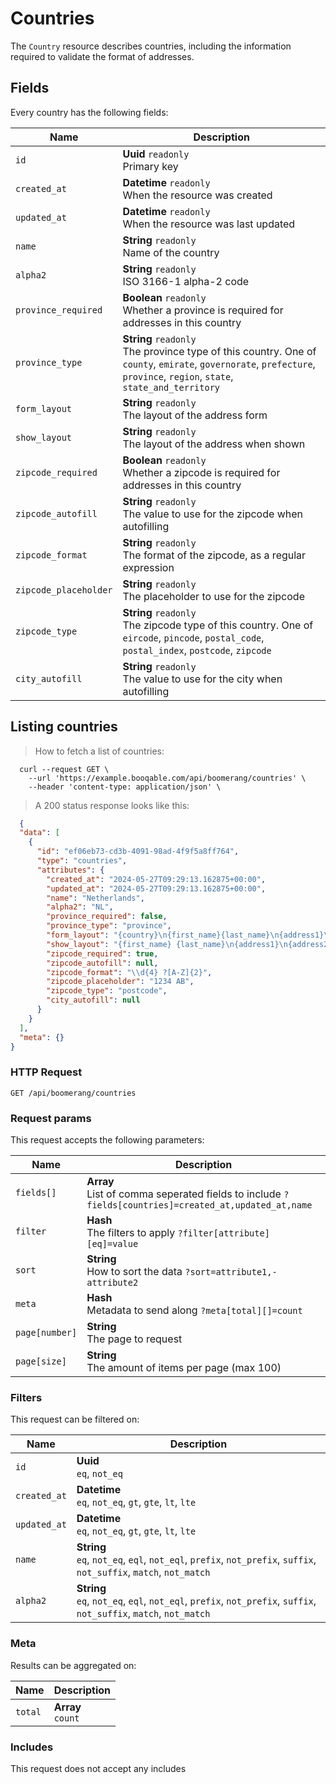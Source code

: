 # Countries

The `Country` resource describes countries, including the information required to validate the format of addresses.

## Fields
Every country has the following fields:

Name | Description
-- | --
`id` | **Uuid** `readonly`<br>Primary key
`created_at` | **Datetime** `readonly`<br>When the resource was created
`updated_at` | **Datetime** `readonly`<br>When the resource was last updated
`name` | **String** `readonly`<br>Name of the country
`alpha2` | **String** `readonly`<br>ISO 3166-1 alpha-2 code
`province_required` | **Boolean** `readonly`<br>Whether a province is required for addresses in this country
`province_type` | **String** `readonly`<br>The province type of this country. One of `county`, `emirate`, `governorate`, `prefecture`, `province`, `region`, `state`, `state_and_territory`
`form_layout` | **String** `readonly`<br>The layout of the address form
`show_layout` | **String** `readonly`<br>The layout of the address when shown
`zipcode_required` | **Boolean** `readonly`<br>Whether a zipcode is required for addresses in this country
`zipcode_autofill` | **String** `readonly`<br>The value to use for the zipcode when autofilling
`zipcode_format` | **String** `readonly`<br>The format of the zipcode, as a regular expression
`zipcode_placeholder` | **String** `readonly`<br>The placeholder to use for the zipcode
`zipcode_type` | **String** `readonly`<br>The zipcode type of this country. One of `eircode`, `pincode`, `postal_code`, `postal_index`, `postcode`, `zipcode`
`city_autofill` | **String** `readonly`<br>The value to use for the city when autofilling


## Listing countries



> How to fetch a list of countries:

```shell
  curl --request GET \
    --url 'https://example.booqable.com/api/boomerang/countries' \
    --header 'content-type: application/json' \
```

> A 200 status response looks like this:

```json
  {
  "data": [
    {
      "id": "ef06eb73-cd3b-4091-98ad-4f9f5a8ff764",
      "type": "countries",
      "attributes": {
        "created_at": "2024-05-27T09:29:13.162875+00:00",
        "updated_at": "2024-05-27T09:29:13.162875+00:00",
        "name": "Netherlands",
        "alpha2": "NL",
        "province_required": false,
        "province_type": "province",
        "form_layout": "{country}\n{first_name}{last_name}\n{address1}\n{address2}\n{zipcode}{city}",
        "show_layout": "{first_name} {last_name}\n{address1}\n{address2}\n{zipcode} {city}\n{country}",
        "zipcode_required": true,
        "zipcode_autofill": null,
        "zipcode_format": "\\d{4} ?[A-Z]{2}",
        "zipcode_placeholder": "1234 AB",
        "zipcode_type": "postcode",
        "city_autofill": null
      }
    }
  ],
  "meta": {}
}
```

### HTTP Request

`GET /api/boomerang/countries`

### Request params

This request accepts the following parameters:

Name | Description
-- | --
`fields[]` | **Array** <br>List of comma seperated fields to include `?fields[countries]=created_at,updated_at,name`
`filter` | **Hash** <br>The filters to apply `?filter[attribute][eq]=value`
`sort` | **String** <br>How to sort the data `?sort=attribute1,-attribute2`
`meta` | **Hash** <br>Metadata to send along `?meta[total][]=count`
`page[number]` | **String** <br>The page to request
`page[size]` | **String** <br>The amount of items per page (max 100)


### Filters

This request can be filtered on:

Name | Description
-- | --
`id` | **Uuid** <br>`eq`, `not_eq`
`created_at` | **Datetime** <br>`eq`, `not_eq`, `gt`, `gte`, `lt`, `lte`
`updated_at` | **Datetime** <br>`eq`, `not_eq`, `gt`, `gte`, `lt`, `lte`
`name` | **String** <br>`eq`, `not_eq`, `eql`, `not_eql`, `prefix`, `not_prefix`, `suffix`, `not_suffix`, `match`, `not_match`
`alpha2` | **String** <br>`eq`, `not_eq`, `eql`, `not_eql`, `prefix`, `not_prefix`, `suffix`, `not_suffix`, `match`, `not_match`


### Meta

Results can be aggregated on:

Name | Description
-- | --
`total` | **Array** <br>`count`


### Includes

This request does not accept any includes